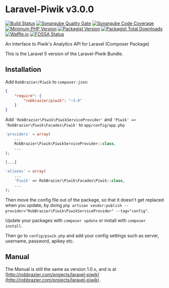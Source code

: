 Laravel-Piwik v3.0.0
====================

[![Build Status](https://semaphoreci.com/api/v1/robbrazier/laravel_piwik/branches/master/shields_badge.svg)](https://semaphoreci.com/robbrazier/laravel_piwik)
[![Sonarqube Quality Gate](https://sonarcloud.io/api/badges/gate?key=com.github.RobBrazier%3ALaravel_Piwik)](https://sonarcloud.io/dashboard?id=com.github.RobBrazier%3ALaravel_Piwik)
[![Sonarqube Code Coverage](https://sonarcloud.io/api/badges/measure?key=com.github.RobBrazier%3ALaravel_Piwik&metric=coverage)](https://sonarcloud.io/dashboard?id=com.github.RobBrazier%3ALaravel_Piwik)
[![Minimum PHP Version](https://img.shields.io/badge/php-%3E%3D%205.6-8892BF.svg?style=flat)](https://php.net/)
[![Packagist Version](https://img.shields.io/packagist/v/robbrazier/piwik.svg)](https://packagist.org/packages/robbrazier/piwik)
[![Packagist Total Downloads](https://img.shields.io/packagist/dt/robbrazier/piwik.svg)](https://packagist.org/packages/robbrazier/piwik)
[![Waffle.io](https://img.shields.io/waffle/label/RobBrazier/Laravel_Piwik/in%20progress.svg)](https://waffle.io/RobBrazier/Laravel_Piwik)
[![FOSSA Status](https://app.fossa.io/api/projects/git%2Bhttps%3A%2F%2Fgithub.com%2FRobBrazier%2FLaravel_Piwik.svg?type=shield)](https://app.fossa.io/projects/git%2Bhttps%3A%2F%2Fgithub.com%2FRobBrazier%2FLaravel_Piwik?ref=badge_shield)

An Interface to Piwik's Analytics API for Laravel (Composer Package)

This is the Laravel 5 version of the Laravel-Piwik Bundle.

Installation
------------

Add `RobBrazier/Piwik` to `composer.json`:

```json
{
    "require": {
        "robbrazier/piwik": "~3.0"
    }
}
```

Add `'RobBrazier\Piwik\PiwikServiceProvider'` and `'Piwik' => 'RobBrazier\Piwik\Facades\Piwik'` to `app/config/app.php`

```php
'providers' = array(
    ...
    RobBrazier\Piwik\PiwikServiceProvider::class,
    ...
);

[...]

'aliases' = array(
    ...
    'Piwik' => RobBrazier\Piwik\Facades\Piwik::class,
    ...
);
```

Then move the config file out of the package, so that it doesn't get replaced when you update, by doing `php artisan vendor:publish --provider="RobBrazier\Piwik\PiwikServiceProvider" --tag="config"`.

Update your packages with `composer update` or install with `composer install`.

Then go to `config/piwik.php` and add your config settings such as server, username, password, apikey etc.

Manual
------

The Manual is still the same as version 1.0.x, and is at [http://robbrazier.com/projects/laravel-piwik](http://robbrazier.com/projects/laravel-piwik).
